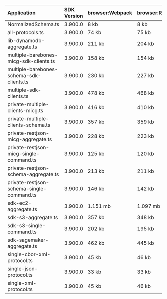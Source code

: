 | Application                               | SDK Version | browser:Webpack | browser:Rollup | browser:EsBuild |
| :---------------------------------------- | :---------- | :-------------- | :------------- | :-------------- |
| NormalizedSchema.ts                       | 3.900.0     | 8 kb            | 8 kb           | 7 kb            |
| all-protocols.ts                          | 3.900.0     | 74 kb           | 75 kb          | 107 kb          |
| lib-dynamodb-aggregate.ts                 | 3.900.0     | 211 kb          | 204 kb         | 218 kb          |
| multiple-barebones-micg-sdk-clients.ts    | 3.900.0     | 158 kb          | 154 kb         | 191 kb          |
| multiple-barebones-schema-sdk-clients.ts  | 3.900.0     | 230 kb          | 227 kb         | 265 kb          |
| multiple-sdk-clients.ts                   | 3.900.0     | 478 kb          | 468 kb         | 488 kb          |
| private-multiple-clients-micg.ts          | 3.900.0     | 416 kb          | 410 kb         | 436 kb          |
| private-multiple-clients-schema.ts        | 3.900.0     | 357 kb          | 359 kb         | 387 kb          |
| private-restjson-micg-aggregate.ts        | 3.900.0     | 228 kb          | 223 kb         | 236 kb          |
| private-restjson-micg-single-command.ts   | 3.900.0     | 125 kb          | 120 kb         | 133 kb          |
| private-restjson-schema-aggregate.ts      | 3.900.0     | 213 kb          | 211 kb         | 224 kb          |
| private-restjson-schema-single-command.ts | 3.900.0     | 146 kb          | 142 kb         | 155 kb          |
| sdk-ec2-aggregate.ts                      | 3.900.0     | 1.151 mb        | 1.097 mb       | 1.104 mb        |
| sdk-s3-aggregate.ts                       | 3.900.0     | 357 kb          | 348 kb         | 362 kb          |
| sdk-s3-single-command.ts                  | 3.900.0     | 202 kb          | 195 kb         | 210 kb          |
| sdk-sagemaker-aggregate.ts                | 3.900.0     | 462 kb          | 445 kb         | 459 kb          |
| single-cbor-xml-protocol.ts               | 3.900.0     | 45 kb           | 46 kb          | 106 kb          |
| single-json-protocol.ts                   | 3.900.0     | 33 kb           | 33 kb          | 106 kb          |
| single-xml-protocol.ts                    | 3.900.0     | 45 kb           | 46 kb          | 106 kb          |
